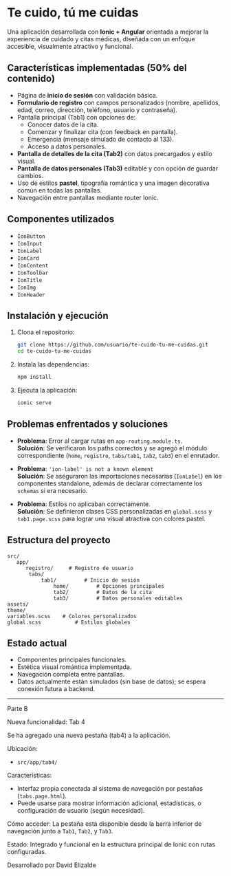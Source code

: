 # Te cuido, tú me cuidas 

Una aplicación desarrollada con **Ionic + Angular** orientada a mejorar la experiencia de cuidado y citas médicas, diseñada con un enfoque accesible, visualmente atractivo y funcional.  

##  Características implementadas (50% del contenido)

- Página de **inicio de sesión** con validación básica.
- **Formulario de registro** con campos personalizados (nombre, apellidos, edad, correo, dirección, teléfono, usuario y contraseña).
- Pantalla principal (Tab1) con opciones de:
  - Conocer datos de la cita.
  - Comenzar y finalizar cita (con feedback en pantalla).
  - Emergencia (mensaje simulado de contacto al 133).
  - Acceso a datos personales.
- **Pantalla de detalles de la cita (Tab2)** con datos precargados y estilo visual.
- **Pantalla de datos personales (Tab3)** editable y con opción de guardar cambios.
- Uso de estilos **pastel**, tipografía romántica y una imagen decorativa común en todas las pantallas.
- Navegación entre pantallas mediante router Ionic.

## Componentes utilizados

- `IonButton`
- `IonInput`
- `IonLabel`
- `IonCard`
- `IonContent`
- `IonToolbar`
- `IonTitle`
- `IonImg`
- `IonHeader`

##  Instalación y ejecución

1. Clona el repositorio:

   ```bash
   git clone https://github.com/usuario/te-cuido-tu-me-cuidas.git
   cd te-cuido-tu-me-cuidas
   ```

2. Instala las dependencias:

   ```bash
   npm install
   ```

3. Ejecuta la aplicación:

   ```bash
   ionic serve
   ```

##  Problemas enfrentados y soluciones

- **Problema**: Error al cargar rutas en `app-routing.module.ts`.  
  **Solución**: Se verificaron los paths correctos y se agregó el módulo correspondiente (`home`, `registro`, `tabs/tab1`, `tab2`, `tab3`) en el enrutador.

- **Problema**: `'ion-label' is not a known element`  
  **Solución**: Se aseguraron las importaciones necesarias (`IonLabel`) en los componentes standalone, además de declarar correctamente los `schemas` si era necesario.

- **Problema**: Estilos no aplicaban correctamente.  
  **Solución**: Se definieron clases CSS personalizadas en `global.scss` y `tab1.page.scss` para lograr una visual atractiva con colores pastel.

##  Estructura del proyecto

```
src/
   app/
      registro/     # Registro de usuario
       tabs/
           tab1/         # Inicio de sesión
               home/         # Opciones principales
               tab2/         # Datos de la cita
               tab3/         # Datos personales editables
assets/
theme/
variables.scss    # Colores personalizados
global.scss           # Estilos globales
```

##  Estado actual

- Componentes principales funcionales.
- Estética visual romántica implementada.
- Navegación completa entre pantallas.
- Datos actualmente están simulados (sin base de datos); se espera conexión futura a backend.

---

Parte B

Nueva funcionalidad: Tab 4

Se ha agregado una nueva pestaña (tab4) a la aplicación.

Ubicación:
- `src/app/tab4/`

Características:
- Interfaz propia conectada al sistema de navegación por pestañas (`tabs.page.html`).
- Puede usarse para mostrar información adicional, estadísticas, o configuración de usuario (según necesidad).

Cómo acceder:
La pestaña está disponible desde la barra inferior de navegación junto a `Tab1`, `Tab2`, y `Tab3`.

Estado:
Integrado y funcional en la estructura principal de Ionic con rutas configuradas.

Desarrollado por David Elizalde
